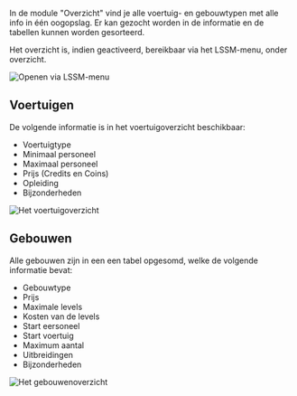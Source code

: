 In de module "Overzicht" vind je alle voertuig- en gebouwtypen met alle info in één oogopslag.
Er kan gezocht worden in de informatie en de tabellen kunnen worden gesorteerd.

Het overzicht is, indien geactiveerd, bereikbaar via het LSSM-menu, onder overzicht. 

![Openen via LSSM-menu](/v4/docs/assets/img/menu_de.png)

## Voertuigen
De volgende informatie is in het voertuigoverzicht beschikbaar:
* Voertuigtype
* Minimaal personeel
* Maximaal personeel
* Prijs (Credits en Coins)
* Opleiding
* Bijzonderheden

![Het voertuigoverzicht](/v4/docs/assets/img/fahrzeuge.png)

## Gebouwen
Alle gebouwen zijn in een een tabel opgesomd, welke de volgende informatie bevat:
* Gebouwtype
* Prijs
* Maximale levels
* Kosten van de levels
* Start eersoneel
* Start voertuig
* Maximum aantal
* Uitbreidingen
* Bijzonderheden

![Het gebouwenoverzicht](/v4/docs/assets/img/gebaeude.png)
